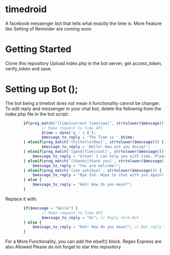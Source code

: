 # timedroid
A facebook messenger bot that tells what exactly the time is.
More Feature like Setting of Reminder  are coming soon.

# Getting Started
Clone this repository
Upload index.php in the bot server, get access_token, verify_token and save.

# Setting up Bot ();
The bot being a timebot does not mean it functionality cannot be changer. To edit reply and messenger in your chat bot, delete the following from the index.php file in the bot script:
```php
		if(preg_match('[time|current time|now]', strtolower($message))) {
				// Make request to Time API
				$time = date('g : i A');
				$message_to_reply = "The Time is ".$time;
		} elseif(preg_match('[hi|hello|Hey]', strtolower($message))) {
				$message_to_reply = 'Hello! How are you doing?';
		} elseif(preg_match('[good|fine|cool]', strtolower($message))) {
			$message_to_reply = "Great! I can help you with time. Please make a request.";
		} elseif(preg_match('[thanks|thank you]', strtolower($message))) {
			$message_to_reply = "You are welcome!";
		} elseif(preg_match('[see yah|bye]', strtolower($message))) {
			$message_to_reply = "Bye too. Hope to Chat with you again! :D";
		} else {
			$message_to_reply = "Huh! How do you mean?";
		}
```

Replace it with:
```php
		if($message = "Hello") {
				// Make request to Time API
				$message_to_reply = "Hi"; // Reply form Bot
		} else {
			$message_to_reply = "Huh! How do you mean?"; // Bot reply this if it does not understant user's message
		}
```

For a More Functionality, you can add the elseif() block. Regex Express are also Allowed
Please do not forget to star this repository
